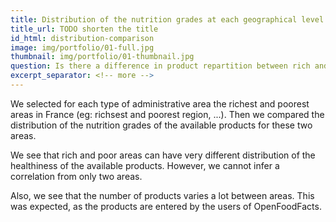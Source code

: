 ```yaml
---
title: Distribution of the nutrition grades at each geographical level for the richest and poorest zone
title_url: TODO shorten the title
id_html: distribution-comparison
image: img/portfolio/01-full.jpg
thumbnail: img/portfolio/01-thumbnail.jpg
question: Is there a difference in product repartition between rich and poor areas ?
excerpt_separator: <!-- more -->
---
```

We selected for each type of administrative area the richest and poorest areas in France (eg: richsest and poorest region, ...). Then we compared the distribution of the nutrition grades of the available products for these two areas.
<!-- more -->
We see that rich and poor areas can have very different distribution of the healthiness of the available products. However, we cannot infer a correlation from only two areas.

Also, we see that the number of products varies a lot between areas. This was expected, as the products are entered by the users of OpenFoodFacts.
